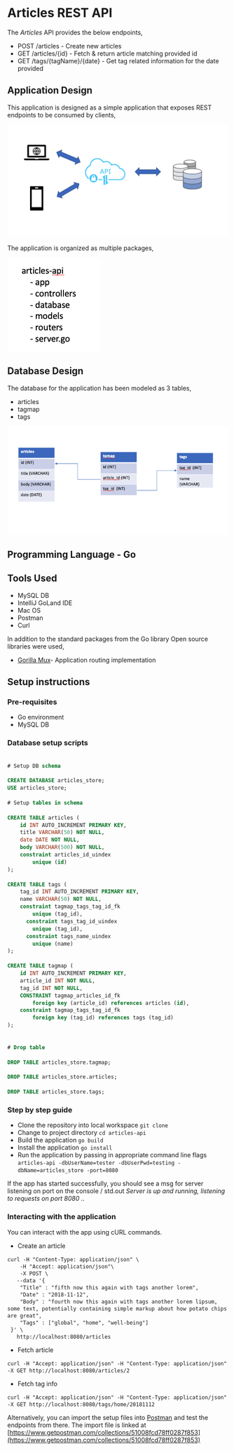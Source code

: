 
# Articles REST API

The *Articles* API provides the below endpoints,
* POST /articles - Create new articles
* GET /articles/{id} - Fetch & return article matching provided id
* GET /tags/{tagName}/{date} - Get tag related information for the date provided

## Application Design

This application is designed as a simple application that exposes REST endpoints to be consumed
by clients,

![Application Design](img/appDesign.png)

The application is organized as multiple packages,

![Application Structure](img/appStruct.png)

## Database Design

The database for the application has been modeled as 3 tables,

*   articles
*   tagmap
*   tags

![Database Design](img/dbDesign.png)

## Programming Language - **Go**

## Tools Used
* MySQL DB
* IntelliJ GoLand IDE
* Mac OS
* Postman
* Curl

In addition to the standard packages from the Go library Open source libraries were used,
* [Gorilla Mux](https://github.com/gorilla/mux)- Application routing implementation

## Setup instructions

### Pre-requisites
* Go environment
* MySQL DB

### Database setup scripts
```sql

# Setup DB schema

CREATE DATABASE articles_store;
USE articles_store;

# Setup tables in schema

CREATE TABLE articles (
    id INT AUTO_INCREMENT PRIMARY KEY,
    title VARCHAR(50) NOT NULL,
    date DATE NOT NULL,
    body VARCHAR(500) NOT NULL,
    constraint articles_id_uindex
		unique (id)
);

CREATE TABLE tags (
    tag_id INT AUTO_INCREMENT PRIMARY KEY,
    name VARCHAR(50) NOT NULL,
    constraint tagmap_tags_tag_id_fk
		unique (tag_id),
	  constraint tags_tag_id_uindex
		unique (tag_id),
	  constraint tags_name_uindex
		unique (name)
);

CREATE TABLE tagmap (
    id INT AUTO_INCREMENT PRIMARY KEY,
    article_id INT NOT NULL,
    tag_id INT NOT NULL,
    CONSTRAINT tagmap_articles_id_fk
		foreign key (article_id) references articles (id),
    constraint tagmap_tags_tag_id_fk
		foreign key (tag_id) references tags (tag_id)
);


# Drop table

DROP TABLE articles_store.tagmap;

DROP TABLE articles_store.articles;

DROP TABLE articles_store.tags;

```

### Step by step guide
* Clone the repository into local workspace 
`git clone `
* Change to project directory
`cd articles-api`
* Build the application 
`go build`
* Install the application
`go install`
* Run the application by passing in appropriate command line flags
`articles-api -dbUserName=tester -dbUserPwd=testing -dbName=articles_store -port=8080`

If the app has started successfully, you should see a msg for server listening on port on the console / std.out
*Server is up and running, listening to requests on port 8080 ..*

### Interacting with the application

You can interact with the app using cURL commands.

* Create an article
```
curl -H "Content-Type: application/json" \
    -H "Accept: application/json"\
    -X POST \
   --data '{
 	"Title" : "fifth now this again with tags another lorem",
 	"Date" : "2018-11-12",
 	"Body" : "fourth now this again with tags another lorem lipsum, some text, potentially containing simple markup about how potato chips are great",
 	"Tags" : ["global", "home", "well-being"]
 }' \
   http://localhost:8080/articles
```
   
* Fetch article
```
curl -H "Accept: application/json" -H "Content-Type: application/json" -X GET http://localhost:8080/articles/2
```

* Fetch tag info
```
curl -H "Accept: application/json" -H "Content-Type: application/json" -X GET http://localhost:8080/tags/home/20181112
```

Alternatively, you can import the setup files into [Postman](https://www.getpostman.com/) and test the endpoints from there.
The import file is linked at [https://www.getpostman.com/collections/51008fcd78ff0287f853](https://www.getpostman.com/collections/51008fcd78ff0287f853)
 



